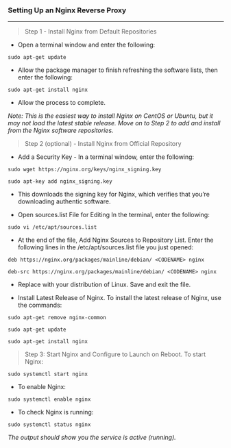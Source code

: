 ### Setting Up an Nginx Reverse Proxy
-------------------------------------

> Step 1 - Install Nginx from Default Repositories
- Open a terminal window and enter the following:
```
sudo apt-get update
```
- Allow the package manager to finish refreshing the software lists, then enter the following:
```
sudo apt-get install nginx
```
- Allow the process to complete.

*Note: This is the easiest way to install Nginx on CentOS or Ubuntu, but it may not load the latest stable release. 
Move on to Step 2 to add and install from the Nginx software repositories.*

> Step 2 (optional) - Install Nginx from Official Repository

- Add a Security Key - In a terminal window, enter the following:
```
sudo wget https://nginx.org/keys/nginx_signing.key
```
```
sudo apt-key add nginx_signing.key
```
- This downloads the signing key for Nginx, which verifies that you’re downloading authentic software.

- Open sources.list File for Editing In the terminal, enter the following:
```
sudo vi /etc/apt/sources.list
```
- At the end of the file, Add Nginx Sources to Repository List. Enter the following lines in the /etc/apt/sources.list file you just opened:
```
deb https://nginx.org/packages/mainline/debian/ <CODENAME> nginx
```
```
deb-src https://nginx.org/packages/mainline/debian/ <CODENAME> nginx
```
- Replace <CODENAME> with your distribution of Linux. Save and exit the file.
  
* Install Latest Release of Nginx. To install the latest release of Nginx, use the commands:
```
sudo apt-get remove nginx-common
```
```
sudo apt-get update
```
```
sudo apt-get install nginx
```
  
> Step 3: Start Nginx and Configure to Launch on Reboot. To start Nginx:
```
sudo systemctl start nginx
```
- To enable Nginx:
```
sudo systemctl enable nginx
```
- To check Nginx is running:
```
sudo systemctl status nginx
```
*The output should show you the service is active (running).* 

